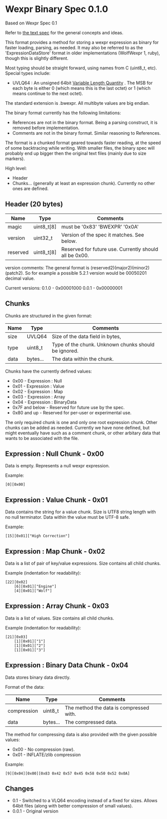 Wexpr Binary Spec 0.1.0
======================

Based on Wexpr Spec 0.1

Refer to [the text spec](WexprSpec-0.1.md) for the general concepts and ideas.

This format provides a method for storing a wexpr expression as binary for faster loading,
parsing, as needed. It may also be referred to as the 'ExpressionDataStore' format in older implementations (WolfWexpr 1, ruby), though this is slightly different.

Most typing should be straight forward, using names from C (uint8_t, etc).
Special types include:
* UVLQ64 : An unsigned 64bit [Variable Length Quantity](https://en.wikipedia.org/wiki/Variable-length_quantity) . The MSB for each byte is either 0 (which means this is the last octet) or 1 (which means continue to the next octet).


The standard extension is .bwexpr. All multibyte values are big endian.

The binary format currently has the following limitations:
- References are not in the binary format. Being a parsing construct, it is removed before implementation.
- Comments are not in the binary format. Similar reasoning to References.

The format is a chunked format geared towards faster reading, at the speed of some backtracing while writing.
With smaller files, the binary spec will probably end up bigger then the original text files (mainly due to size markers).

High level:
- Header
- Chunks... (generally at least an expression chunk). Currently no other ones are defined.

Header (20 bytes)
-----------------

| Name       | Type       | Comments                                               |
| ---------- | ---------- | ------------------------------------------------------ |
| magic      | uint8_t[8] | must be '0x83' 'BWEXPR' '0x0A'                         |
| version    | uint32_t   | Version of the spec it matches. See below.             |
| reserved   | uint8_t[8] | Reserved for future use. Currently should all be 0x00. |

version comments:  The general format is (reserved2)(major2)(minor2)(patch2). So for example a possible 5.2.1 version would be 00050201 decimal value.

Current versions:
0.1.0 - 0x00001000
0.0.1 - 0x00000001

Chunks
-------

Chunks are structured in the given format:

| Name | Type     | Comments                                                        |
| ---- | -------- | --------------------------------------------------------------- |
| size | UVLQ64   | Size of the data field in bytes,                                |
| type | uint8_t  | Type of the chunk. Unknown chunks should be ignored.            |
| data | bytes... | The data within the chunk.                                      |

Chunks have the currently defined values:

- 0x00 - Expression : Null
- 0x01 - Expression : Value
- 0x02 - Expression : Map
- 0x03 - Expression : Array
- 0x04 - Expression : BinaryData
- 0x7F and below - Reserved for future use by the spec.
- 0x80 and up - Reserved for per-user or experimental use.

The only required chunk is one and only one root expression chunk. Other chunks can be added as needed. Currently we have none defined, but might eventually have such as a comment chunk, or other arbitary data that wants to be associated with the file.

Expression : Null Chunk - 0x00
--------------------------------

Data is empty. Represents a null wexpr expression.

Example:

```
[0][0x00]
```

Expression : Value Chunk - 0x01
---------------------------------

Data contains the string for a value chunk. Size is UTF8 string length with no null terminator.
Data within the value must be UTF-8 safe.

Example:

```
[15][0x01]["High Correction"]
```

Expression : Map Chunk - 0x02
-------------------------------

Data is a list of pair of key/value expressions. Size contains all child chunks.

Example (indentation for readability):

```
[22][0x02]
	[6][0x01]["Engine"]
	[4][0x01]["Wolf"]
```

Expression : Array Chunk - 0x03
---------------------------------

Data is a list of values. Size contains all child chunks.

Example (indentation for readability):

```
[21][0x03]
	[1][0x01]["1"]
	[1][0x01]["2"]
	[1][0x01]["3"]
```

Expression : Binary Data Chunk - 0x04
---------------------------------------

Data stores binary data directly.

Format of the data:

| Name        | Type     | Comments                                |
| ----------- | -------- | --------------------------------------- |
| compression | uint8_t  | The method the data is compressed with. |
| data        | bytes... | The compressed data.                    |


The method for compressing data is also provided with the given possible values:
- 0x00 - No compression (raw).
- 0x01 - INFLATE/zlib compression

Example:
```
[9][0x04][0x00][0x83 0x42 0x57 0x45 0x58 0x50 0x52 0x0A]
```


Changes
---------------
* 0.1 - Switched to a VLQ64 encoding instead of a fixed for sizes. Allows 64bit files (along with better compression of small values).
* 0.0.1 - Original version
